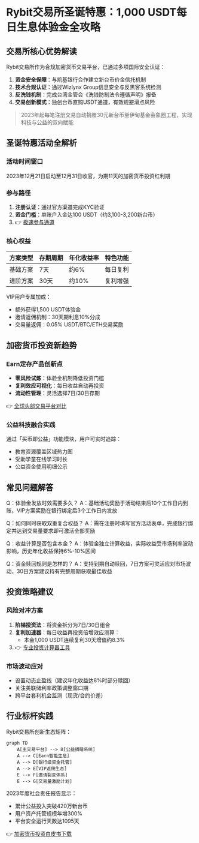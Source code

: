 # Rybit交易所圣诞特惠：1,000 USDT每日生息体验金全攻略

## 交易所核心优势解读
Rybit交易所作为合规加密货币交易平台，已通过多项国际安全认证：
1. **资金安全保障**：与凯基银行合作建立新台币价金信托机制
2. **技术合规认证**：通过Wizlynx Group信息安全与反黑客系统检测
3. **反洗钱机制**：完成台湾金管会《洗钱防制法令遵循声明》报备
4. **交易创新模式**：独创台币直购USDT通道，有效规避滑点风险

> 2023年起每笔注册交易自动捐赠30元新台币至伊甸基金会象圈工程，实现科技与公益的双向赋能

## 圣诞特惠活动全解析

### 活动时间窗口
2023年12月21日启动至12月31日收官，为期11天的加密货币投资红利期

### 参与路径
1. **注册认证**：通过官方渠道完成KYC验证
2. **资金门槛**：单账户入金达100 USDT（约3,100-3,200新台币）
3. 👉 [极速参与通道](https://bit.ly/okx_welcome) 

### 核心权益
| 方案类型 | 存期周期 | 年化收益率 | 特色功能 |
|---------|----------|------------|----------|
| 基础方案 | 7天      | 约6%       | 每日复利 |
| 进阶方案 | 30天     | 约10%      | 复利增强 |

VIP用户专属加成：
- 额外获得1,500 USDT体验金
- 邀请返佣机制：30天期利息10%分成
- 交易量返佣：0.05% USDT/BTC/ETH交易奖励

## 加密货币投资新趋势

### Earn定存产品创新点
- **零风险试炼**：体验金机制降低投资门槛
- **复利效应可视化**：每日收益自动再投资
- **流动性管理**：灵活选择7日/30日存期

👉 [全球头部交易平台对比](https://bit.ly/okx_welcome)

### 公益科技融合实践
通过「买币即公益」功能模块，用户可实时追踪：
- 教育资源覆盖区域热力图
- 受助学童在线学习时长
- 公益资金使用明细公示

## 常见问题解答

Q：体验金发放时效需要多久？
A：基础活动奖励于活动结束后10个工作日内到账，VIP方案奖励在银行绑定后3个工作日内发放

Q：如何同时获取双重复合权益？
A：需在注册时填写官方活动表单，完成银行绑定并达到交易量要求即可激活全部奖励

Q：收益计算是否包含本金？
A：体验金独立计算收益，实际收益受市场利率波动影响，历史年化收益保持6%-10%区间

Q：资金赎回规则是怎样的？
A：支持到期自动赎回，7日方案可灵活应对市场波动，30日方案建议持有完整周期获取最佳收益

## 投资策略建议

### 风险对冲方案
1. **阶梯投资法**：将资金拆分为7日/30日组合
2. **复利加速器**：每日收益再投资倍增效应测算：
   - 本金1,000 USDT连续复利30天增值约8.3%
3. 👉 [专业投资计算器工具](https://bit.ly/okx_welcome)

### 市场波动应对
- 设置动态止盈线（建议年化收益达8%时部分赎回）
- 关注美联储利率政策调整窗口期
- 跨平台套利机会监测（现货/合约价差）

## 行业标杆实践

Rybit交易所创新生态矩阵：
```mermaid
graph TD
    A[主交易平台] --> B[公益捐赠系统]
    A --> C[Earn智能生息]
    A --> D[银行级资金托管]
    A --> E[VIP返佣生态]
    E --> F[邀请裂变体系]
    E --> G[交易量激励计划]
```

2023年度社会责任报告显示：
- 累计公益投入突破420万新台币
- 用户资产托管规模年增300%
- 平台安全运行天数达1095天

👉 [加密货币投资白皮书下载](https://bit.ly/okx_welcome)